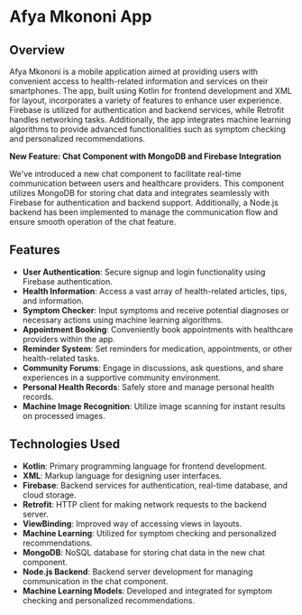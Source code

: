 # Afya Mkononi App

## Overview

Afya Mkononi is a mobile application aimed at providing users with convenient access to health-related information and services on their smartphones. The app, built using Kotlin for frontend development and XML for layout, incorporates a variety of features to enhance user experience. Firebase is utilized for authentication and backend services, while Retrofit handles networking tasks. Additionally, the app integrates machine learning algorithms to provide advanced functionalities such as symptom checking and personalized recommendations.

**New Feature: Chat Component with MongoDB and Firebase Integration**

We've introduced a new chat component to facilitate real-time communication between users and healthcare providers. This component utilizes MongoDB for storing chat data and integrates seamlessly with Firebase for authentication and backend support. Additionally, a Node.js backend has been implemented to manage the communication flow and ensure smooth operation of the chat feature.

## Features

- **User Authentication**: Secure signup and login functionality using Firebase authentication.
- **Health Information**: Access a vast array of health-related articles, tips, and information.
- **Symptom Checker**: Input symptoms and receive potential diagnoses or necessary actions using machine learning algorithms.
- **Appointment Booking**: Conveniently book appointments with healthcare providers within the app.
- **Reminder System**: Set reminders for medication, appointments, or other health-related tasks.
- **Community Forums**: Engage in discussions, ask questions, and share experiences in a supportive community environment.
- **Personal Health Records**: Safely store and manage personal health records.
- **Machine Image Recognition**: Utilize image scanning for instant results on processed images.

## Technologies Used

- **Kotlin**: Primary programming language for frontend development.
- **XML**: Markup language for designing user interfaces.
- **Firebase**: Backend services for authentication, real-time database, and cloud storage.
- **Retrofit**: HTTP client for making network requests to the backend server.
- **ViewBinding**: Improved way of accessing views in layouts.
- **Machine Learning**: Utilized for symptom checking and personalized recommendations.
- **MongoDB**: NoSQL database for storing chat data in the new chat component.
- **Node.js Backend**: Backend server development for managing communication in the chat component.
- **Machine Learning Models**: Developed and integrated for symptom checking and personalized recommendations.
